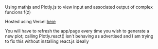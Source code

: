 Using mathjs and Plotly.js to view input and associated output of complex funcions f(z)

Hosted using Vercel [here](https://complex-plots.vercel.app/)

You will have to refresh the app/page every time you wish to generate a new plot;
calling Plotly.react() isn't behaving as advertised and I am trying to fix this
without installing react.js ideally